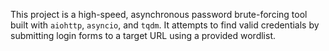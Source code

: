 This project is a high-speed, asynchronous password brute-forcing tool built with `aiohttp`, `asyncio`, and `tqdm`. It attempts to find valid credentials by submitting login forms to a target URL using a provided wordlist.
